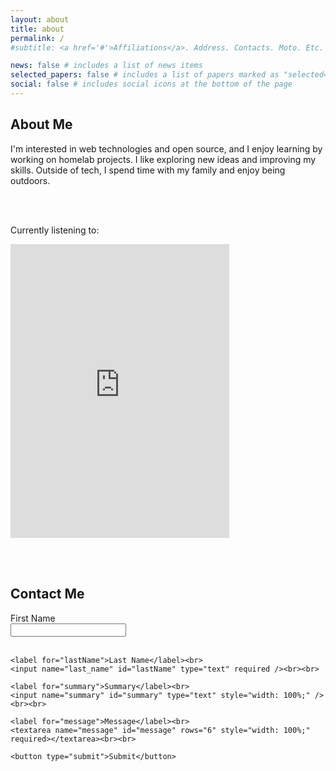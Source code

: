 ```yaml
---
layout: about
title: about
permalink: /
#subtitle: <a href='#'>Affiliations</a>. Address. Contacts. Moto. Etc.

news: false # includes a list of news items
selected_papers: false # includes a list of papers marked as "selected={true}"
social: false # includes social icons at the bottom of the page
---
```


## About Me

I'm interested in web technologies and open source, and I enjoy learning by working on homelab projects. I like exploring new ideas and improving my skills. Outside of tech, I spend time with my family and enjoy being outdoors.

<br><br>

Currently listening to:

<iframe style="border: 0; width: 350px; height: 470px;" src="https://bandcamp.com/EmbeddedPlayer/album=3737154637/size=large/bgcol=ffffff/linkcol=0687f5/tracklist=false/transparent=true/" seamless><a href="https://asuddenburstofcolour.bandcamp.com/album/galvanize-lp">Galvanize [LP] by A Sudden Burst of Colour</a></iframe>

<br><br>


## Contact Me

<form method="post" action="https://formowl.dev/api/@/PSz2oL">
    <label for="firstName">First Name</label><br>
    <input name="first_name" id="firstName" type="text" required /><br><br>

    <label for="lastName">Last Name</label><br>
    <input name="last_name" id="lastName" type="text" required /><br><br>

    <label for="summary">Summary</label><br>
    <input name="summary" id="summary" type="text" style="width: 100%;" /><br><br>

    <label for="message">Message</label><br>
    <textarea name="message" id="message" rows="6" style="width: 100%;" required></textarea><br><br>

    <button type="submit">Submit</button>

</form>
